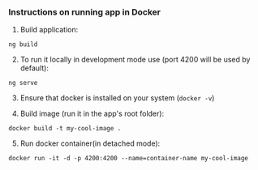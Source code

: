 ### Instructions on running app in Docker
1. Build application:
```shell
ng build
```

2. To run it locally in development mode use (port 4200 will be used by default):
```shell
ng serve
```

3. Ensure that docker is installed on your system (`docker -v`)

4. Build image (run it in the app's root folder):
```shell
docker build -t my-cool-image .
```

5. Run docker container(in detached mode):
```shell
docker run -it -d -p 4200:4200 --name=container-name my-cool-image
```